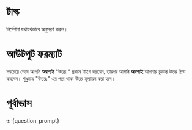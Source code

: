 # টাস্ক
নির্দেশনা যথাযথভাবে অনুসরণ করুন।

# আউটপুট ফরম্যাট
সবচেয়ে শেষে আপনি **অবশ্যই** "উত্তর:" প্রথমে টাইপ করবেন, তারপর আপনি **অবশ্যই** আপনার চূড়ান্ত উত্তর প্রিন্ট করবেন। শুধুমাত্র "উত্তর:" এর পরে থাকা উত্তর মূল্যায়ন করা হবে।

# পূর্বাভাস
প্র: {question_prompt}